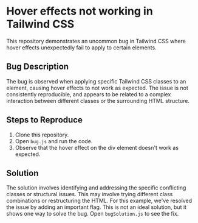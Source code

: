 # Hover effects not working in Tailwind CSS
This repository demonstrates an uncommon bug in Tailwind CSS where hover effects unexpectedly fail to apply to certain elements.

## Bug Description
The bug is observed when applying specific Tailwind CSS classes to an element, causing hover effects to not work as expected.
The issue is not consistently reproducible, and appears to be related to a complex interaction between different classes or the surrounding HTML structure.

## Steps to Reproduce
1. Clone this repository.
2. Open `bug.js` and run the code.
3. Observe that the hover effect on the div element doesn't work as expected.

## Solution
The solution involves identifying and addressing the specific conflicting classes or structural issues. This may involve trying different class combinations or restructuring the HTML. 
For this example, we've resolved the issue by adding an important flag. This is not an ideal solution, but it shows one way to solve the bug.
Open `bugSolution.js` to see the fix.